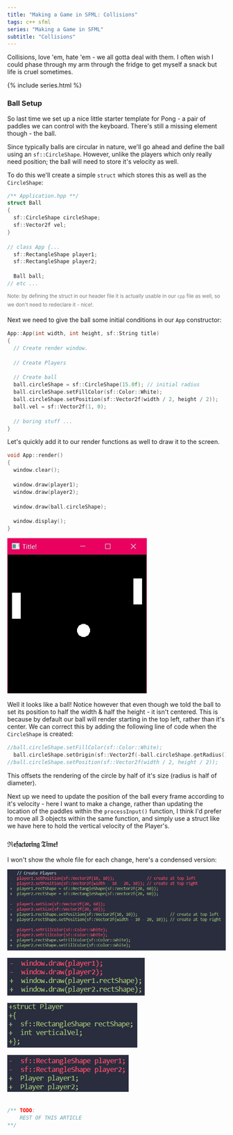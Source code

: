 ```yaml
---
title: "Making a Game in SFML: Collisions"
tags: c++ sfml 
series: "Making a Game in SFML"
subtitle: "Collisions"
---
```


Collisions, love 'em, hate 'em - we all gotta deal with them. I often wish I could phase through my arm through the fridge to get myself a snack but life is cruel sometimes.
<!--more-->

{% include series.html %}
### Ball Setup
So last time we set up a nice little starter template for Pong - a pair of paddles we can control with the keyboard. There's still a missing element though - the ball.

Since typically balls are circular in nature, we'll go ahead and define the ball using an `sf::CircleShape`. However, unlike the players which only really need position; the ball will need to store it's velocity as well. 

To do this we'll create a simple `struct` which stores this as well as the `CircleShape`:

```c++
/** Application.hpp **/
struct Ball
{
  sf::CircleShape circleShape;
  sf::Vector2f vel;
}

// class App {...
  sf::RectangleShape player1;
  sf::RectangleShape player2;

  Ball ball;
// etc ...
```
<sup style="color: #777">Note: by defining the struct in our header file it is actually usable in our `cpp` file as well, so we don't need to redeclare it - nice!.</sup>

Next we need to give the ball some initial conditions in our `App` constructor:

```c++
App::App(int width, int height, sf::String title)
{
  // Create render window.

  // Create Players

  // Create ball
  ball.circleShape = sf::CircleShape(15.0f); // initial radius
  ball.circleShape.setFillColor(sf::Color::White);
  ball.circleShape.setPosition(sf::Vector2f(width / 2, height / 2));
  ball.vel = sf::Vector2f(1, 0);

  // boring stuff ...
}
```

Let's quickly add it to our render functions as well to draw it to the screen.

```c++
void App::render()
{
  window.clear();

  window.draw(player1);
  window.draw(player2);

  window.draw(ball.circleShape);

  window.display();
}
```

![First ball rendering](/assets/images/MAGISFML/sfml-ball-1.JPG)

Well it looks like a ball! Notice however that even though we told the ball to set its position to half the width & half the height - it isn't centered. This is because by default our ball will render starting in the top left, rather than it's center. We can correct this by adding the following line of code when the `CircleShape` is created:
```c++
//ball.circleShape.setFillColor(sf::Color::White);
  ball.circleShape.setOrigin(sf::Vector2f(-ball.circleShape.getRadius(), -ball.circleShape.getRadius()));
//ball.circleShape.setPosition(sf::Vector2f(width / 2, height / 2));
```

This offsets the rendering of the circle by half of it's size (radius is half of diameter).

Next up we need to update the position of the ball every frame according to it's velocity - here I want to make a change, rather than updating the location of the paddles within the `processInput()` function, I think I'd prefer to move all 3 objects within the same function, and simply use a struct like we have here to hold the vertical velocity of the Player's.

### ℜ𝔢𝔣𝔞𝔠𝔱𝔬𝔯𝔦𝔫𝔤 𝔗𝔦𝔪𝔢!
I won't show the whole file for each change, here's a condensed version:

![Git diff 1](/assets/images/MAGISFML/sfml-player-refactor-1.PNG)

![Git diff 2](/assets/images/MAGISFML/sfml-player-refactor-2.PNG)

![Git diff 3](/assets/images/MAGISFML/sfml-player-refactor-3.PNG)

![Git diff 4](/assets/images/MAGISFML/sfml-player-refactor-4.PNG)

```javascript

/** TODO:
    REST OF THIS ARTICLE
**/
```